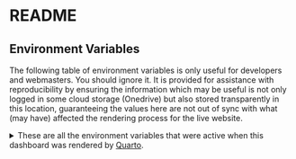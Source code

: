 # README


## **Environment Variables**

The following table of environment variables is only useful for
developers and webmasters. You should ignore it. It is provided for
assistance with reproducibility by ensuring the information which may be
useful is not only logged in some cloud storage (Onedrive) but also
stored transparently in this location, guaranteeing the values here are
not out of sync with what (may have) affected the rendering process for
the live website.

<!-- https://quarto.org/docs/authoring/markdown-basics.html#raw-content -->
<!-- Don't allow Quarto to process this HTML within Markdown. Direct Quarto to simply pass these lines to the GFM output directly. -->
<details>
<summary>These are all the environment variables that were active when this dashboard was rendered by <a href="https://quarto.org/">Quarto</a>.</summary>

This document was prepared with Quarto CLI 1.7.34.

| VARIABLE                 | VALUE                                                               |
|:-------------------------|:--------------------------------------------------------------------|
| DATE_BY_NAME_LIST        | 2025-07-01                                                          |
| DATE_HMIS_EXTRACT        | 2025-07-01                                                          |
| DATE_DASHBOARD_PUBLISHED | 2025-07-01                                                          |
| DASHBOARD_LOGGING_DIR    | /home/bryce/src/echo/hrs-dashboard-project-artifacts/dashboard-csvs |
| QUARTO_PROFILE           |                                                                     |
| QUARTO_CUSTOM_OUTPUT_DIR | NA                                                                  |

Variables which might affect the rendering process, but which private
values, are listed in this second table.

| VARIABLE      | SET  |
|:--------------|:-----|
| ECHO_SECRET_F | TRUE |
| ECHO_SECRET_D | TRUE |

</details>

